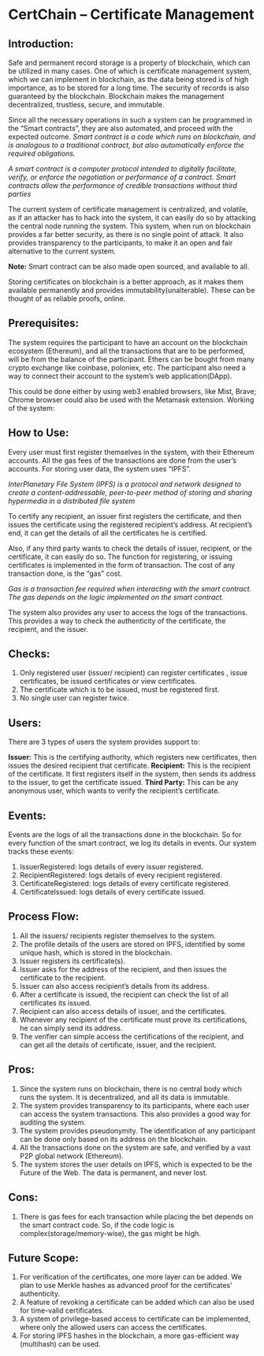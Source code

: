 <h1>CertChain – Certificate Management</h1>

<h2>Introduction:</h2>

Safe and permanent record storage is a property of blockchain, which can be utilized in many cases.
One of which is certificate management system, which we can implement in blockchain, as the data being stored is of high importance, as to be stored for a long time. The security of records is also guaranteed by the blockchain.
Blockchain makes the management decentralized, trustless, secure, and immutable.

Since all the necessary operations in such a system can be programmed in the “Smart contracts”, they are also automated, and proceed with the expected outcome.
_Smart contract is a code which runs on blockchain, and is analogous to a traditional contract, but also automatically enforce the required obligations._

_A smart contract is a computer protocol intended to digitally facilitate, verify, or enforce the negotiation or performance of a contract. Smart contracts allow the performance of credible transactions without third parties_

The current system of certificate management is centralized, and volatile, as if an attacker has to hack into the system, it can easily do so by attacking the central node running the system.
This system, when run on blockchain provides a far better security, as there is no single point of attack.
It also provides transparency to the participants, to make it an open and fair alternative to the current system.

**Note:** Smart contract can be also made open sourced, and available to all. 

Storing certificates on blockchain is a better approach, as it makes them available permanently and provides immutability(unalterable). These can be thought of as reliable proofs, online.

<h2>Prerequisites:</h2>
The system requires the participant to have an account on the blockchain ecosystem (Ethereum), and all the transactions that are to be performed, will be from the balance of the participant.
Ethers can be bought from many crypto exchange like coinbase, poloniex, etc.
The participant also need a way to connect their account to the system’s web application(DApp).

This could be done either by using web3 enabled browsers, like Mist, Brave; Chrome browser could also be used with the Metamask extension.
Working of the system:

<h2>How to Use:</h2>

Every user must first register themselves in the system, with their Ethereum accounts. All the gas fees of the transactions are done from the user’s accounts.
For storing user data, the system uses “IPFS”.

_InterPlanetary File System (IPFS) is a protocol and network designed to create a content-addressable, peer-to-peer method of storing and sharing hypermedia in a distributed file system_

To certify any recipient, an issuer first registers the certificate, and then issues the certificate using the registered recipient’s address.
At recipient’s end, it can get the details of all the certificates he is certified.

Also, if any third party wants to check the details of issuer, recipient, or the certificate, it can easily do so.
The function for registering, or issuing certificates is implemented in the form of transaction. The cost of any transaction done, is the “gas” cost.

_Gas is a transaction fee required when interacting with the smart contract. The gas depends on the logic implemented on the smart contract._

The system also provides any user to access the logs of the transactions. This provides a way to check the authenticity of the certificate, the recipient, and the issuer.

<h2>Checks:</h2>

1.	Only registered user (issuer/ recipient) can register certificates , issue certificates, be issued certificates or view certificates.
2.	The certificate which is to be issued, must be registered first.
3.	No single user can register twice.


<h2>Users:</h2>

There are 3 types of users the system provides support to:

**Issuer:** This is the certifying authority, which registers new certificates, then issues the desired recipient that certificate.
**Recipient:** This is the recipient of the certificate. It first registers itself in the system, then sends its address to the issuer, to get the certificate issued.
**Third Party:** This can be any anonymous user, which wants to verify the recipient’s certificate.

<h2>Events:</h2>

Events are the logs of all the transactions done in the blockchain. So for every function of the smart contract, we log its details in events.
Our system tracks these events:

1.	IssuerRegistered: logs details of every issuer registered.
2.	RecipientRegistered: logs details of every recipient registered.
3.	CertificateRegistered: logs details of every certificate registered.
4.	CertificateIssued: logs details of every certificate issued.

<h2>Process Flow:</h2>

1.	All the issuers/ recipients register themselves to the system.
2.	The profile details of the users are stored on IPFS, identified by some unique hash, which is stored in the blockchain.
3.	Issuer registers its certificate(s).
4.	Issuer asks for the address of the recipient, and then issues the certificate to the recipient.
5.	Issuer can also access recipient’s details from its address.
6.	After a certificate is issued, the recipient can check the list of all certificates its issued.
7.	Recipient can also access details of issuer, and the certificates.
8.	Whenever any recipient of the certificate must prove its certifications, he can simply send its address.
9.	The verifier can simple access the certifications of the recipient, and can get all the details of certificate, issuer, and the recipient.


<h2>Pros:</h2>

1.	Since the system runs on blockchain, there is no central body which runs the system. It is decentralized, and all its data is immutable.
2.	The system provides transparency to its participants, where each user can access the system transactions. This also provides a good way for auditing the system.
3.	The system provides pseudonymity. The identification of any participant can be done only based on its address on the blockchain.
4.	All the transactions done on the system are safe, and verified by a vast P2P global network (Ethereum).
5.	The system stores the user details on IPFS, which is expected to be the Future of the Web. The data is permanent, and never lost.

<h2>Cons:</h2>

1.	There is gas fees for each transaction while placing the bet depends on the smart contract code. So, if the code logic is complex(storage/memory-wise), the gas might be high.


<h2>Future Scope:</h2>

1.	For verification of the certificates, one more layer can be added. We plan to use Merkle hashes as advanced proof for the certificates’ authenticity.
2.	A feature of revoking a certificate can be added which can also be used for time-valid certificates.
3.	A system of privilege-based access to certificate can be implemented, where only the allowed users can access the certificates.
4.	For storing IPFS hashes in the blockchain, a more gas-efficient way (multihash) can be used.
